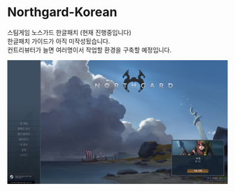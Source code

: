 # Northgard-Korean
스팀게임 노스가드 한글패치 (현재 진행중입니다)<br>
한글패치 가이드가 아직 미작성됬습니다.<br>
컨트리뷰터가 늘면 여러명이서 작업할 환경을 구축할 예정입니다.<br>

![Image](./Image.png)
